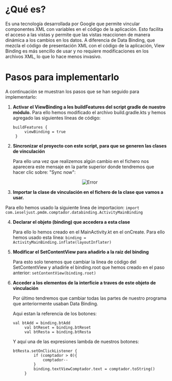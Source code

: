 # ¿Qué es?
Es una tecnología desarrollada por Google que permite vincular componentes XML con variables en el código de la aplicación. Esto facilita el acceso a las vistas y permite que las vistas reaccionen de manera dinámica a los cambios en los datos. A diferencia de Data Binding, que mezcla el código de presentación XML con el código de la aplicación, View Binding es más sencillo de usar y no requiere modificaciones en los archivos XML, lo que lo hace menos invasivo.

# Pasos para implementarlo
A continuación se muestran los pasos que se han seguido para implementarlo:
1. __Activar el ViewBinding a les buildFeatures del script gradle de nuestro módulo.__
   Para ello hemos modificado el archivo build.gradle.kts y hemos agregado las siguientes líneas de código:
   ```
   buildFeatures {
        viewBinding = true
    }
   ```
2. __Sincronizar el proyecto con este script, para que se generen las clases de vinculación__
   
     Para ello una vez que realizemos algún cambio en el fichero nos aparecera este mensaje en la parte superior donde tendremos que hacer clic sobre: "Sync now":

      <p align="center">
     <img src="https://github.com/FernandoJosePereiraSalvador/Comptador/blob/main/memoria/imagenes/05/sync.PNG" alt="Error">
     </p
  

3. __Importar la clase de vinculación en el fichero de la clase que vamos a usar.__
   
  Para ello hemos usado la siguiente linea de importacion: `import com.ieseljust.pmdm.comptador.databinding.ActivityMainBinding`

4. __Declarar el objeto (binding) que accedera a esta clase__
   
   Para ello lo hemos creado en el MainActivity.kt en el onCreate. Para ello hemos usado esta línea: `binding = ActivityMainBinding.inflate(layoutInflater)`

5. __Modificar el SetContentView para añadirlo a la raíz del binding__

   Para esto solo tenemos que cambiar la linea de código del SetContentView y añadirle el binding.root que hemos creado en el paso anterior: `setContentView(binding.root)`

6. __Acceder a los elementos de la interficie a traves de este objeto de vinculación__

   Por último tendremos que cambiar todas las partes de nuestro programa que anteriormente usaban Data Binding.

   Aqui estan la referencia de los botones:
   ```
   val btAdd = binding.btAdd
        val btReset = binding.btReset
        val btResta = binding.btResta
   ```
   Y aquí una de las expresiones lambda de nuestros botones:
   ```
   btResta.setOnClickListener {
            if (comptador > 0){
                comptador--
            }
            binding.textViewComptador.text = comptador.toString()
        }
   ```
   
